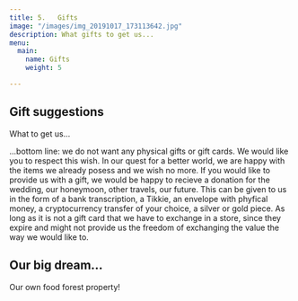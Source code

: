 ```yaml
---
title: 5.   Gifts
image: "/images/img_20191017_173113642.jpg"
description: What gifts to get us...
menu:
  main:
    name: Gifts
    weight: 5

---
```

## Gift suggestions

What to get us...

...bottom line: we do not want any physical gifts or gift cards. We would like you to respect this wish. In our quest for a better world, we are happy with the items we already posess and we wish no more. If you would like to provide us with a gift, we would be happy to recieve a donation for the wedding, our honeymoon, other travels, our future. This can be given to us in the form of a bank transcription, a Tikkie, an envelope with phyfical money, a cryptocurrency transfer of your choice, a silver or gold piece. As long as it is not a gift card that we have to exchange in a store, since they expire and might not provide us the freedom of exchanging the value the way we would like to.

## Our big dream...

Our own food forest property!